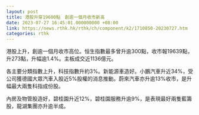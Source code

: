 ```yaml
---
layout: post
title: 港股升穿19600點　創逾一個月收市新高
date: 2023-07-27 16:45:01.000000000 +08:00
link: https://news.rthk.hk/rthk/ch/component/k2/1710850-20230727.htm
categories: rthk
---
```


港股上升，創逾一個月收市高位。恒生指數最多曾升逾300點，收市報19639點，升273點，升幅逾1.4%。主板成交近1136億元。

各主要分類指數上升，科技指數升約3%。新能源車造好。小鵬汽車升近34%，受公司獲德國大眾汽車入股近5%股權的消息推動。蔚來汽車亦升逾13%收市，是升幅最大兩隻科指成份股。

內房及物管股造好，碧桂園升近12%，碧桂園服務升逾9%，是表現最好兩隻藍籌股，龍湖集團亦升逾半成。
